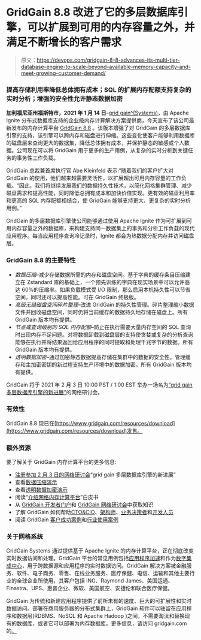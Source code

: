 # GridGain 8.8 改进了它的多层数据库引擎，可以扩展到可用的内存容量之外，并满足不断增长的客户需求

> 原文：<https://devops.com/gridgain-8-8-advances-its-multi-tier-database-engine-to-scale-beyond-available-memory-capacity-and-meet-growing-customer-demand/>

### 提高存储利用率降低总体拥有成本；SQL 的扩展内存配额支持复杂的实时分析；增强的安全性允许静态数据加密

**加利福尼亚州福斯特市，2021 年 1 月 14 日**–[grid gain^(Systems)](https://www.gridgain.com/)，由 Apache Ignite 分布式数据库支持的企业级内存计算解决方案提供商，今天宣布了该公司最新发布的内存计算平台 [GridGain 8.8](https://www.gridgain.com/docs/8.8.1/release-notes/8.8.1/release-notes_8.8.1) 。该版本增强了对 GridGain 的多层数据库引擎的支持，该引擎可以跨内存和磁盘进行伸缩。这些变化使客户能够利用数据库的磁盘层来查询更大的数据集，降低总体拥有成本，并保护静态的敏感或个人数据。公司现在可以将 GridGain 用于更多的生产用例，从复杂的实时分析到关键任务的事务性工作负载。

GridGain 总裁兼首席执行官 Abe Kleinfeld 表示:“随着我们的客户扩大对 GridGain 的使用，他们越来越需要灵活性，以扩展超出可用内存容量的工作负载。“因此，我们将继续发展我们的数据持久性技术，以简化网格集群管理、减少磁盘需求和提高性能，同时降低总拥有成本和加快价值实现。更有效的磁盘利用率和更高的 SQL 内存配额相结合，使 GridGain 能够支持更大、更复杂的实时分析用例。”

GridGain 的多层数据库引擎使公司能够通过使用 Apache Ignite 作为可扩展到可用内存容量之外的数据库，来构建支持同一数据集上的事务和分析工作负载的现代应用程序。每当应用程序查询冷记录时，Ignite 都会为热数据分配内存并访问磁盘层。

### GridGain 8.8 的主要特性

*   *数据压缩*–减少存储数据所需的内存和磁盘空间。基于字典的缓存条目压缩建立在 Zstandard 库的基础上，一个预先训练的字典在现实场景中可以允许高达 60%的压缩率。如果负载模式受 I/O 限制，那么启用本机持久性可以节省空间，同时还可以提高性能。可在 GridGain 终极版。
*   *高级无缝磁盘空间碎片整理*–改进 GridGain 的持久性管理。碎片整理缩小数据文件并回收磁盘空间，同时仍将当前缓存的数据持久地存储在磁盘上。所有 GridGain 版本均有提供。
*   *节点或查询级别的 SQL 内存配额*–防止在执行需要大量内存空间的 SQL 查询时出现内存不足问题。对将数据卸载到磁盘层的支持使贪婪或复杂的分析查询能够在执行并将结果返回给应用程序的同时提取和处理千兆字节的数据。所有 GridGain 版本均有提供。
*   *透明数据加密*–通过加密静态数据提高存储在集群中的数据的安全性。管理缓存和主加密密钥的新过程支持生产环境中的数据加密。所有 GridGain 版本均有提供。

GridGain 将于 2021 年 2 月 3 日 10:00 PST / 1:00 EST 举办一场名为[“grid gain 多层数据库引擎的新进展”](https://www.gridgain.com/resources/webinars/new-advances-in-gridgains-multi-tier-database-engine)的网络研讨会。

### 有效性

GridGain 8.8 现已在[https://www.gridgain.com/resources/download](https://www.gridgain.com/resources/download)发售。

### 额外资源

要了解关于 GridGain 内存计算平台的更多信息:

*   [注册参加 2 月 3 日的网络研讨会](https://www.gridgain.com/resources/webinars/new-advances-in-gridgains-multi-tier-database-engine)“grid gain 多层数据库引擎的新进展”
*   查看[数据压缩演示](https://youtu.be/b6ZqqTYV4VA)
*   查看[透明数据加密演示](https://www.youtube.com/watch?v=EXiyih1x0DE)
*   阅读“[介绍网格内存计算平台](https://www.gridgain.com/resources/papers/introducing-gridgain-in-memory-computing-platform)”白皮书
*   从 [GridGain 开发者门户](https://www.gridgain.com/developer)和 [GridGain 网络研讨会](https://www.gridgain.com/resources/webinars)中获取知识
*   了解 GridGain 如何帮助[CTO&CIO](https://www.gridgain.com/persona/ctoscios)、[架构师](https://www.gridgain.com/persona/architects)、[业务决策者](https://www.gridgain.com/persona/business-decision-makers)和[开发人员](https://www.gridgain.com/persona/developers)
*   阅读 GridGain [客户成功案例](https://www.gridgain.com/experience/featured-customers)和[行业使用案例](https://www.gridgain.com/experience/industries)

### 关于网格系统

GridGain Systems 通过提供基于 Apache Ignite 的内存计算平台，正在彻底改变实时数据访问和处理。GridGain 平台的常见用例包括[应用程序加速](https://www.gridgain.com/experience/common-use-cases/application-acceleration)和作为[数字集成中心](https://www.gridgain.com/experience/common-use-cases/digital-integration-hub)，用于跨数据源和应用程序的实时数据访问。GridGain 解决方案被金融服务、软件、电子商务、零售、在线业务服务、医疗保健、电信、运输和其他主要行业的全球企业所使用，其客户包括 ING、Raymond James、美国运通、Finastra、UPS、惠普企业、微软、美国航空、安捷伦和联合医疗保健。

GridGain 为传统和新建应用程序提供了前所未有的速度、巨大的可扩展性和实时数据访问。部署在商用服务器的分布式集群上，GridGain 软件可以驻留在应用程序和数据层(RDBMS、NoSQL 和 Apache Hadoop )之间，不需要淘汰和替换现有的数据库，或者它可以部署为内存数据库。更多信息，请访问 gridgain.com 的[。](https://www.gridgain.com/)